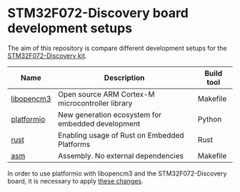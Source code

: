 # STM32F072-Discovery board development setups

The aim of this repository is compare different development setups for the [STM32F072-Discovery kit][1].

| Name | Description | Build tool |
|------|-------------|------------|
| [libopencm3][2] | Open source ARM Cortex-M microcontroller library | Makefile |
| [platformio][3] | New generation ecosystem for embedded development | Python |
| [rust][4] | Enabling usage of Rust on Embedded Platforms | Rust |
| [asm][6] | Assembly. No external dependencies | Makefile |

In order to use platformio with libopencm3 and the STM32F072-Discovery board,
it is necessary to apply [these changes][5].

[1]: https://www.st.com/en/evaluation-tools/32f072bdiscovery.html
[2]: https://github.com/libopencm3/libopencm3-template
[3]: https://platformio.org
[4]: https://docs.rust-embedded.org/discovery
[5]: https://gist.github.com/bodokaiser/8f714b5e5832ab02d0a7589ee210e595
[6]: https://vivonomicon.com/2018/04/02/bare-metal-stm32-programming-part-1-hello-arm/
